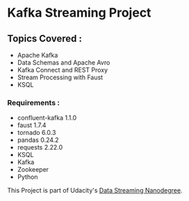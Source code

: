 # Kafka Streaming Project 

## Topics Covered :
* Apache Kafka
* Data Schemas and Apache Avro
* Kafka Connect and REST Proxy
* Stream Processing with Faust
* KSQL
### Requirements : 
* confluent-kafka 1.1.0
* faust 1.7.4
* tornado 6.0.3
* pandas 0.24.2
* requests 2.22.0
* KSQL
* Kafka
* Zookeeper
* Python

This Project is part of Udacity's [Data Streaming Nanodegree](https://www.udacity.com/course/data-streaming-nanodegree--nd029).
